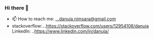 ### Hi there 👋


<!--- 🔭 I’m currently working on ... 
- 🌱 I’m currently learning ... Spring Framework
- 👯 I’m looking to collaborate on ... Software Development Projects
- 🤔 I’m looking for help with ...
- 💬 Ask me about ... -->
- 📫 How to reach me: ...danuja.nimsara@gmail.com
-    stackoverflow:...https://stackoverflow.com/users/12954108/danuja
		 LinkedIn: ..https://www.linkedin.com/in/danuja/
<!--- 😄 Pronouns: ...
- ⚡ Fun fact: ... -->

